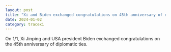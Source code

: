 ```yaml
---
layout: post
title: "Xi and Biden exchanged congratulations on 45th anniversary of diplomatic ties"
date: 2024-01-02
category: tracexi
---
```


On 1/1, Xi Jinping and USA president Biden exchanged congratulations on the 45th anniversary of diplomatic ties.


